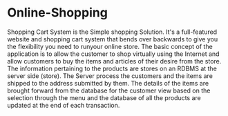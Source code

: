 # Online-Shopping
Shopping Cart System is the Simple shopping Solution. It's a full-featured website and shopping cart system that bends over backwards to give you the flexibility you need to runyour online store.  The basic concept of the application is to allow the customer to shop virtually using the Internet and allow customers to buy the items and articles of their desire from the store.  The information pertaining to the products are stores on an RDBMS at the server side (store).  The Server process the customers and the items are shipped to the address submitted by them.  The details of the items are brought forward from the database for the customer view based on the selection through the menu and the database of all the products are updated at the end of each transaction.
